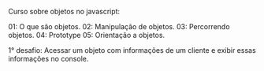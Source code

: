 Curso sobre objetos no javascript:

01: O que são objetos.
02: Manipulação de objetos.
03: Percorrendo objetos.
04: Prototype
05: Orientação a objetos.  

1° desafio: Acessar um objeto com informações de um cliente e exibir essas informações no console.